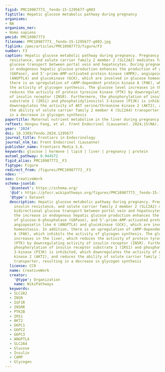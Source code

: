 ```yaml
---
figid: PMC10987773__fendo-15-1295677-g003
figtitle: Hepatic glucose metabolic pathway during pregnancy
organisms:
- NA
organisms_ner:
- Homo sapiens
pmcid: PMC10987773
filename: PMC10987773__fendo-15-1295677-g003.jpg
figlink: /pmc/articles/PMC10987773/figure/F3
number: F3
caption: Hepatic glucose metabolic pathway during pregnancy. Pregnancy induces insulin
  resistance, and solute carrier family 2 member 2 (SLC2A2) mediates facilitated bidirectional
  glucose transport between portal vein and hepatocytes. During pregnancy, the increase
  in endogenous hepatic glucose production enhances the production of glucose-6-phosphatase
  (G6Pase), and 5’-prime-AMP-activated protein kinase (AMPK), angiopoietin like 4
  (ANGPTL4) and glucokinase (GCK), which are involved in glucose homeostasis. In addition,
  there is an upregulation of cAMP-dependent protein kinase A (PAK), which inhibits
  the activity of glycogen synthesis. The glucose level increases in the liver, which
  reduces the activity of protein tyrosine kinase (PTK) by downregulating activity
  of insulin receptor (INSR). Furthermore, the phosphorylation of insulin receptor
  substrate 1 (IRS1) and phosphatidylinositol 3-kinase (PI3K) is inhibited, which
  downregulates the activity of AKT serine/threonine kinase 2 (AKT2), and reduces
  the ability of solute carrier family 2 member 4 (SLC2A4) transporter, resulting
  in a decrease in glycogen synthesis
papertitle: Maternal nutrient metabolism in the liver during pregnancy
reftext: Hongxu Fang, et al. Front Endocrinol (Lausanne). 2024;15(NA).
year: '2024'
doi: 10.3389/fendo.2024.1295677
journal_title: Frontiers in Endocrinology
journal_nlm_ta: Front Endocrinol (Lausanne)
publisher_name: Frontiers Media S.A.
keywords: glucose | hormone | lipid | liver | pregnancy | protein
automl_pathway: 0.944572
figid_alias: PMC10987773__F3
figtype: Figure
redirect_from: /figures/PMC10987773__F3
ndex: ''
seo: CreativeWork
schema-jsonld:
  '@context': https://schema.org/
  '@id': https://pfocr.wikipathways.org/figures/PMC10987773__fendo-15-1295677-g003.html
  '@type': Dataset
  description: Hepatic glucose metabolic pathway during pregnancy. Pregnancy induces
    insulin resistance, and solute carrier family 2 member 2 (SLC2A2) mediates facilitated
    bidirectional glucose transport between portal vein and hepatocytes. During pregnancy,
    the increase in endogenous hepatic glucose production enhances the production
    of glucose-6-phosphatase (G6Pase), and 5’-prime-AMP-activated protein kinase (AMPK),
    angiopoietin like 4 (ANGPTL4) and glucokinase (GCK), which are involved in glucose
    homeostasis. In addition, there is an upregulation of cAMP-dependent protein kinase
    A (PAK), which inhibits the activity of glycogen synthesis. The glucose level
    increases in the liver, which reduces the activity of protein tyrosine kinase
    (PTK) by downregulating activity of insulin receptor (INSR). Furthermore, the
    phosphorylation of insulin receptor substrate 1 (IRS1) and phosphatidylinositol
    3-kinase (PI3K) is inhibited, which downregulates the activity of AKT serine/threonine
    kinase 2 (AKT2), and reduces the ability of solute carrier family 2 member 4 (SLC2A4)
    transporter, resulting in a decrease in glycogen synthesis
  license: CC0
  name: CreativeWork
  creator:
    '@type': Organization
    name: WikiPathways
  keywords:
  - SLC2A2
  - INSR
  - IGF1R
  - INSRR
  - PTK2B
  - IRS1
  - AKT2
  - G6PC1
  - G6PC2
  - G6PC3
  - ANGPTL4
  - SLC2A4
  - Glucose
  - Insulin
  - CAMP
  - Glycogen
---
```

